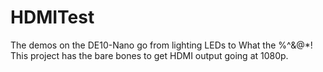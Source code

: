 # HDMITest
The demos on the DE10-Nano go from lighting LEDs to What the %^&@*! This project has the bare bones to get HDMI output going at 1080p.
